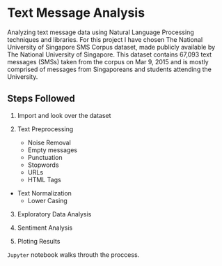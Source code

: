 # Text Message Analysis

Analyzing text message data using Natural Language Processing techniques and libraries. For this project I have chosen The National University of Singapore SMS Corpus dataset, made publicly available by The National University of Singapore. This dataset contains 67,093 text messages (SMSs) taken from the corpus on Mar 9, 2015 and is mostly comprised of messages from Singaporeans and students attending the University.

## Steps Followed

1. Import and look over the dataset

2. Text Preprocessing
   * Noise Removal
    * Empty messages
    * Punctuation
    * Stopwords
    * URLs
    * HTML Tags

  * Text Normalization 
    * Lower Casing
    
3. Exploratory Data Analysis

4. Sentiment Analysis

5. Ploting Results

`Jupyter` notebook walks throuth the proccess.
